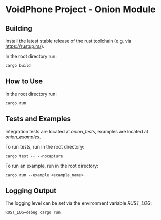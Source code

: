 # VoidPhone Project - Onion Module

## Building

Install the latest stable release of the rust toolchain (e.g. via https://rustup.rs/).

In the root directory run:

```cargo build```

## How to Use

In the root directory run:

```cargo run```

## Tests and Examples

Integration tests are located at *onion_tests*, examples are located at
*onion_examples*.

To run tests, run in the root directory:

```cargo test -- --nocapture```

To run an example, run in the root directory:

```cargo run --example <example_name>```

## Logging Output

The logging level can be set via the environment variable *RUST_LOG*:

`RUST_LOG=debug cargo run` 